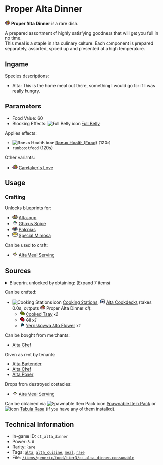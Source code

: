 # Proper Alta Dinner

<img src="https://raw.githubusercontent.com/Ceterai/Enternia/main/items/generic/food/tier3/ct_alta_dinner.png" alt="Proper Alta Dinner icon" loading="lazy" width="auto" height="16px"/> **Proper Alta Dinner** is a rare dish.

A prepared assortment of highly satisfying goodness that will get you full in no time.  
This meal is a staple in alta culinary culture. Each component is prepared separately, assorted, spiced up and presented at a high temperature.

## Ingame

Species descriptions:

- Alta: This is the home meal out there, something I would go for if I was really hungry.

## Parameters

- Food Value: 60
- Blocking Effects:  <img src="https://starbounder.org/mediawiki/images/6/60/Status_Well_Fed.png" alt="Full Belly icon" loading="lazy" width="16px" height="16px"/> [Full Belly](https://starbounder.org/Full_Belly)

Applies effects:

- <img src="https://starbounder.org/mediawiki/images/thumb/1/16/Status_Health_Boost.png/48px-Status_Health_Boost.png" alt="Bonus Health icon" loading="lazy" width="16px" height="16px"/> [Bonus Health (Food)](https://starbounder.org/Status_Effects#Stat_Boosts) (120s)
- `runboostfood` (120s)

Other variants:

- <img src="https://raw.githubusercontent.com/Ceterai/Enternia/main/items/generic/food/tier3/ct_alta_dinner.png" alt="Caretaker's Love icon" loading="lazy" width="auto" height="16px"/> [Caretaker's Love](https://ceterai.github.io/MyEnternia/Wiki/Caretaker'sLove)

## Usage

### Crafting

Unlocks blueprints for:

- <img src="https://raw.githubusercontent.com/Ceterai/Enternia/main/items/generic/food/tier4/ct_alta_soup.png" alt="Altasoup icon" loading="lazy" width="auto" height="16px"/> [Altasoup](https://ceterai.github.io/MyEnternia/Wiki/Altasoup)
- <img src="https://raw.githubusercontent.com/Ceterai/Enternia/main/items/generic/food/other/ct_gharus_spice.png" alt="Gharus Spice icon" loading="lazy" width="auto" height="16px"/> [Gharus Spice](https://ceterai.github.io/MyEnternia/Wiki/GharusSpice)
- <img src="https://raw.githubusercontent.com/Ceterai/Enternia/main/items/generic/food/tier4/ct_palopias.png" alt="Palopias icon" loading="lazy" width="auto" height="16px"/> [Palopias](https://ceterai.github.io/MyEnternia/Wiki/Palopias)
- <img src="https://raw.githubusercontent.com/Ceterai/Enternia/main/items/generic/food/tier4/ct_special_mimosa.png" alt="Special Mimosa icon" loading="lazy" width="auto" height="16px"/> [Special Mimosa](https://ceterai.github.io/MyEnternia/Wiki/SpecialMimosa)

Can be used to craft:

- <img src="https://raw.githubusercontent.com/Ceterai/Enternia/main/objects/alta/special/food/meal/icon.png" alt="Alta Meal Serving icon" loading="lazy" width="auto" height="16px"/> [Alta Meal Serving](https://ceterai.github.io/MyEnternia/Wiki/AltaMealServing)

## Sources

<details markdown="1"><summary>Blueprint unlocked by obtaining: (Expand 7 items)</summary>

- <img src="https://raw.githubusercontent.com/Ceterai/Enternia/main/codex/alta/ebook/lab.png" alt="Alta Chef's Guide icon" loading="lazy" width="auto" height="16px"/> [Alta Chef's Guide](https://ceterai.github.io/MyEnternia/Wiki/AltaChef'sGuide)
- <img src="https://raw.githubusercontent.com/Ceterai/Enternia/main/items/generic/food/tier2/ct_crystal_cookies.png" alt="Calin Chip Cookies icon" loading="lazy" width="auto" height="16px"/> [Calin Chip Cookies](https://ceterai.github.io/MyEnternia/Wiki/CalinChipCookies)
- <img src="https://raw.githubusercontent.com/Ceterai/Enternia/main/items/generic/food/tier2/ct_crystal_cookies.png" alt="Candy Cookies ★ icon" loading="lazy" width="auto" height="16px"/> [Candy Cookies ★](https://ceterai.github.io/MyEnternia/Wiki/CandyCookies)
- <img src="https://raw.githubusercontent.com/Ceterai/Enternia/main/items/generic/food/tier2/ct_crystal_cookies.png" alt="Crystal Cookies icon" loading="lazy" width="auto" height="16px"/> [Crystal Cookies](https://ceterai.github.io/MyEnternia/Wiki/CrystalCookies)
- <img src="https://raw.githubusercontent.com/Ceterai/Enternia/main/items/generic/food/tier2/ct_vermont_tea.png" alt="Exotic Tea ★ icon" loading="lazy" width="auto" height="16px"/> [Exotic Tea ★](https://ceterai.github.io/MyEnternia/Wiki/ExoticTea)
- <img src="https://raw.githubusercontent.com/Ceterai/Enternia/main/items/generic/food/tier2/ct_vermont_tea.png" alt="Mint-Tsay Tea icon" loading="lazy" width="auto" height="16px"/> [Mint-Tsay Tea](https://ceterai.github.io/MyEnternia/Wiki/Mint-TsayTea)
- <img src="https://raw.githubusercontent.com/Ceterai/Enternia/main/items/generic/food/tier2/ct_vermont_tea.png" alt="Vermont Tea icon" loading="lazy" width="auto" height="16px"/> [Vermont Tea](https://ceterai.github.io/MyEnternia/Wiki/VermontTea)

</details>

Can be crafted:

- <img src="https://starbounder.org/mediawiki/images/b/b2/Chic_Cooking_Table.png" alt="Cooking Stations icon" width="12" height="8"/> [Cooking Stations](https://starbounder.org/Cooking#Meal_Prep_Stations), ![ ](https://raw.githubusercontent.com/Ceterai/Enternia/main/objects/alta/cooking/cookdecks/icon.png) [Alta Cookdecks](https://ceterai.github.io/MyEnternia/Wiki/AltaCookdecks) (takes 0.0s, outputs <img src="https://raw.githubusercontent.com/Ceterai/Enternia/main/items/generic/food/tier3/ct_alta_dinner.png" alt="Proper Alta Dinner icon" loading="lazy" width="auto" height="16px"/> Proper Alta Dinner x*1*):
  - <img src="https://raw.githubusercontent.com/Ceterai/Enternia/main/items/generic/food/tier1/ct_tsay_cooked.png" alt="Cooked Tsay icon" loading="lazy" width="auto" height="16px"/> [Cooked Tsay](https://ceterai.github.io/MyEnternia/Wiki/CookedTsay) x*2*
  - <img src="https://raw.githubusercontent.com/Ceterai/Enternia/main/items/generic/produce/ct_gil.png" alt="Gil icon" loading="lazy" width="auto" height="16px"/> [Gil](https://ceterai.github.io/MyEnternia/Wiki/Gil) x*1*
  - <img src="https://raw.githubusercontent.com/Ceterai/Enternia/main/objects/biome/alterash/koywa/flowers/alto/icon.png" alt="Verriskoywa Alto Flower icon" loading="lazy" width="auto" height="16px"/> [Verriskoywa Alto Flower](https://ceterai.github.io/MyEnternia/Wiki/VerriskoywaAltoFlower) x*1*

Can be bought from merchants:

- [Alta Chef](https://ceterai.github.io/MyEnternia/Wiki/AltaChef)

Given as rent by tenants:

- [Alta Bartender](https://ceterai.github.io/MyEnternia/Wiki/AltaBartender)
- [Alta Chef](https://ceterai.github.io/MyEnternia/Wiki/AltaChef)
- [Alta Poner](https://ceterai.github.io/MyEnternia/Wiki/AltaPoner)

Drops from destroyed obstacles:

- <img src="https://raw.githubusercontent.com/Ceterai/Enternia/main/objects/alta/special/food/meal/icon.png" alt="Alta Meal Serving icon" loading="lazy" width="auto" height="16px"/> [Alta Meal Serving](https://ceterai.github.io/MyEnternia/Wiki/AltaMealServing)

Can be obtained via <img src="https://raw.githubusercontent.com/Silverfeelin/Starbound-SpawnableItemPack/master/interface/sip/iconSmall.png" alt="Spawnable Item Pack icon" width="18" height="14"/> [Spawnable Item Pack](https://steamcommunity.com/sharedfiles/filedetails/?id=733665104) or <img src="https://steamuserimages-a.akamaihd.net/ugc/263843960696222713/3EC9A7C005541F7D577EBCB8C5736B4EFC9973D6/" alt="icon" width="8" height="12"/> [Tabula Rasa](https://community.playstarbound.com/resources/the-tabula-rasa.3222/) (if you have any of them installed).

## Technical Information

- In-game ID: `ct_alta_dinner`
- Power: `3.0`
- Rarity: `Rare`
- Tags: [`alta`](https://ceterai.github.io/MyEnternia/Wiki/Tags/Alta), [`alta_cuisine`](https://ceterai.github.io/MyEnternia/Wiki/Tags/AltaCuisine), [`meal`](https://ceterai.github.io/MyEnternia/Wiki/Tags/Meal), [`rare`](https://ceterai.github.io/MyEnternia/Wiki/Tags/Rare)
- File: [`/items/generic/food/tier3/ct_alta_dinner.consumable`](https://github.com/Ceterai/Enternia/blob/main/items/generic/food/tier3/ct_alta_dinner.consumable)
